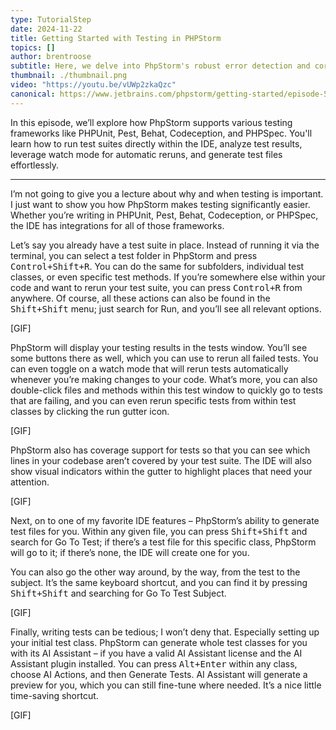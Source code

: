 ```yaml
---
type: TutorialStep
date: 2024-11-22
title: Getting Started with Testing in PHPStorm
topics: []
author: brentroose
subtitle: Here, we delve into PhpStorm's robust error detection and correction capabilities.
thumbnail: ./thumbnail.png
video: "https://youtu.be/vUWp2zkaQzc"
canonical: https://www.jetbrains.com/phpstorm/getting-started/episode-5/
---
```


In this episode, we’ll explore how PhpStorm supports various testing frameworks like PHPUnit, Pest, Behat, Codeception, and PHPSpec. You'll learn how to run test suites directly within the IDE, analyze test results, leverage watch mode for automatic reruns, and generate test files effortlessly.

---

I’m not going to give you a lecture about why and when testing is important. I just want to show you how PhpStorm makes testing significantly easier. Whether you’re writing in PHPUnit, Pest, Behat, Codeception, or PHPSpec, the IDE has integrations for all of those frameworks.

Let’s say you already have a test suite in place. Instead of running it via the terminal, you can select a test folder in PhpStorm and press <kbd>Control+Shift+R</kbd>. You can do the same for subfolders, individual test classes, or even specific test methods. If you’re somewhere else within your code and want to rerun your test suite, you can press <kbd>Control+R</kbd> from anywhere. Of course, all these actions can also be found in the <kbd>Shift+Shift</kbd> menu; just search for Run, and you’ll see all relevant options.

[GIF]

PhpStorm will display your testing results in the tests window. You’ll see some buttons there as well, which you can use to rerun all failed tests. You can even toggle on a watch mode that will rerun tests automatically whenever you’re making changes to your code. What’s more, you can also double-click files and methods within this test window to quickly go to tests that are failing, and you can even rerun specific tests from within test classes by clicking the run gutter icon.

[GIF]

PhpStorm also has coverage support for tests so that you can see which lines in your codebase aren’t covered by your test suite. The IDE will also show visual indicators within the gutter to highlight places that need your attention.

[GIF]

Next, on to one of my favorite IDE features – PhpStorm’s ability to generate test files for you. Within any given file, you can press <kbd>Shift+Shift</kbd> and search for Go To Test; if there’s a test file for this specific class, PhpStorm will go to it; if there’s none, the IDE will create one for you.

You can also go the other way around, by the way, from the test to the subject. It’s the same keyboard shortcut, and you can find it by pressing <kbd>Shift+Shift</kbd> and searching for Go To Test Subject.

[GIF]

Finally, writing tests can be tedious; I won’t deny that. Especially setting up your initial test class. PhpStorm can generate whole test classes for you with its AI Assistant – if you have a valid AI Assistant license and the AI Assistant plugin installed. You can press <kbd>Alt+Enter</kbd> within any class, choose AI Actions, and then Generate Tests. AI Assistant will generate a preview for you, which you can still fine-tune where needed. It’s a nice little time-saving shortcut.

[GIF]

